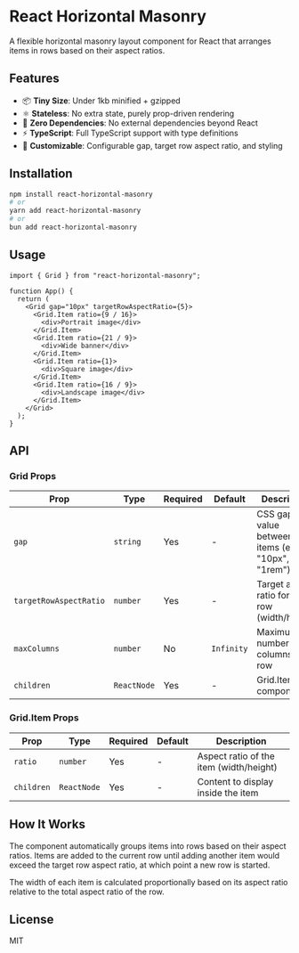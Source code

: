# React Horizontal Masonry

A flexible horizontal masonry layout component for React that arranges items in rows based on their aspect ratios.

## Features

- 📦 **Tiny Size**: Under 1kb minified + gzipped
- ⚛️ **Stateless**: No extra state, purely prop-driven rendering
- 🔧 **Zero Dependencies**: No external dependencies beyond React
- ⚡ **TypeScript**: Full TypeScript support with type definitions
- 🎨 **Customizable**: Configurable gap, target row aspect ratio, and styling

## Installation

```bash
npm install react-horizontal-masonry
# or
yarn add react-horizontal-masonry
# or
bun add react-horizontal-masonry
```

## Usage

```tsx
import { Grid } from "react-horizontal-masonry";

function App() {
  return (
    <Grid gap="10px" targetRowAspectRatio={5}>
      <Grid.Item ratio={9 / 16}>
        <div>Portrait image</div>
      </Grid.Item>
      <Grid.Item ratio={21 / 9}>
        <div>Wide banner</div>
      </Grid.Item>
      <Grid.Item ratio={1}>
        <div>Square image</div>
      </Grid.Item>
      <Grid.Item ratio={16 / 9}>
        <div>Landscape image</div>
      </Grid.Item>
    </Grid>
  );
}
```

## API

### Grid Props

| Prop                   | Type        | Required | Default    | Description                                        |
| ---------------------- | ----------- | -------- | ---------- | -------------------------------------------------- |
| `gap`                  | `string`    | Yes      | -          | CSS gap value between items (e.g., "10px", "1rem") |
| `targetRowAspectRatio` | `number`    | Yes      | -          | Target aspect ratio for each row (width/height)    |
| `maxColumns`           | `number`    | No       | `Infinity` | Maximum number of columns per row                  |
| `children`             | `ReactNode` | Yes      | -          | Grid.Item components                               |

### Grid.Item Props

| Prop       | Type        | Required | Default | Description                             |
| ---------- | ----------- | -------- | ------- | --------------------------------------- |
| `ratio`    | `number`    | Yes      | -       | Aspect ratio of the item (width/height) |
| `children` | `ReactNode` | Yes      | -       | Content to display inside the item      |

## How It Works

The component automatically groups items into rows based on their aspect ratios. Items are added to the current row until adding another item would exceed the target row aspect ratio, at which point a new row is started.

The width of each item is calculated proportionally based on its aspect ratio relative to the total aspect ratio of the row.

## License

MIT
